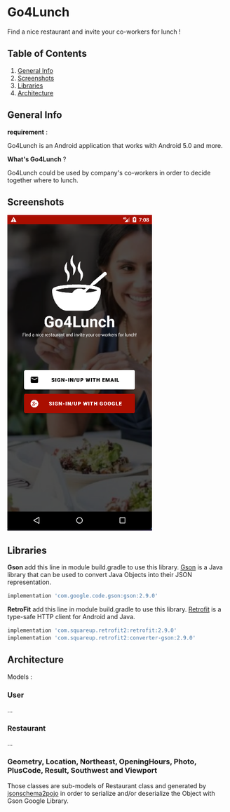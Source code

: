 # Go4Lunch

Find a nice restaurant and invite your co-workers for lunch !

## Table of Contents
1. [General Info](#general-info)
2. [Screenshots](#screenshots)
3. [Libraries](#libraries)
4. [Architecture](#architecture)

## General Info

__requirement__ :

Go4Lunch is an Android application that works with Android 5.0 and more.

__What's Go4Lunch__ ?

Go4Lunch could be used by company's co-workers in order to decide together where to lunch.

## Screenshots
![Login Page](/app/src/main/res/drawable/readme1.png)

## Libraries

__Gson__
add this line in module build.gradle to use this library. [Gson](https://github.com/google/gson) is a Java library that can be used to convert Java Objects into their JSON representation. 
```python
implementation 'com.google.code.gson:gson:2.9.0'
```
__RetroFit__
add this line in module build.gradle to use this library. [Retrofit](https://square.github.io/retrofit) is a type-safe HTTP client for Android and Java.
```python
implementation 'com.squareup.retrofit2:retrofit:2.9.0'
implementation 'com.squareup.retrofit2:converter-gson:2.9.0'
```

## Architecture

Models :

### User
...
### Restaurant
...
### Geometry, Location, Northeast, OpeningHours, Photo, PlusCode, Result, Southwest and Viewport
Those classes are sub-models of Restaurant class and generated by [jsonschema2pojo](https://www.jsonschema2pojo.org) in order to serialize and/or deserialize the Object with Gson Google Library.